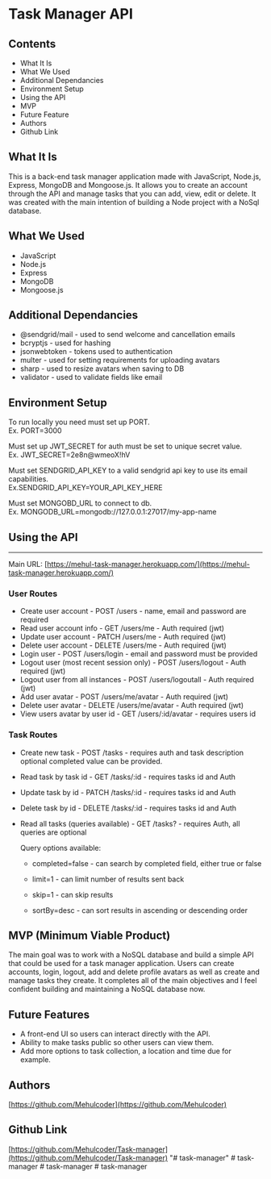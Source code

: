 # Task Manager API


## Contents


-   What It Is
-   What We Used
-   Additional Dependancies
-   Environment Setup
-   Using the API
-   MVP
-   Future Feature
-   Authors
-   Github Link

## What It Is

This is a back-end task manager application made with JavaScript, Node.js, Express, MongoDB and Mongoose.js. It allows you to create an account through the API and manage tasks that you can add, view, edit or delete. It was created with the main intention of building a Node project with a NoSql database.

## What We Used

-   JavaScript
-   Node.js
-   Express
-   MongoDB
-   Mongoose.js

## Additional Dependancies

-   @sendgrid/mail - used to send welcome and cancellation emails
-   bcryptjs - used for hashing
-   jsonwebtoken - tokens used to authentication
-   multer - used for setting requirements for uploading avatars
-   sharp - used to resize avatars when saving to DB
-   validator - used to validate fields like email

## Environment Setup

To run locally you need must set up PORT.  
Ex. PORT=3000  

Must set up JWT_SECRET for auth must be set to unique secret value.  
Ex. JWT_SECRET=2e8n@wmeoX!hV  

Must set SENDGRID_API_KEY to a valid sendgrid api key to use its email capabilities.  
Ex.SENDGRID_API_KEY=YOUR_API_KEY_HERE  

Must set MONGOBD_URL to connect to db.  
Ex. MONGODB_URL=mongodb://127.0.0.1:27017/my-app-name  

## Using the API

----------

Main URL:  [https://mehul-task-manager.herokuapp.com/](https://mehul-task-manager.herokuapp.com/)
### User Routes

-   Create user account - POST /users - name, email and password are required
-   Read user account info - GET /users/me - Auth required (jwt)
-   Update user account - PATCH /users/me - Auth required (jwt)
-   Delete user account - DELETE /users/me - Auth required (jwt)
-   Login user - POST /users/login - email and password must be provided
-   Logout user (most recent session only) - POST /users/logout - Auth required (jwt)
-   Logout user from all instances - POST /users/logoutall - Auth required (jwt)
-   Add user avatar - POST /users/me/avatar - Auth required (jwt)
-   Delete user avatar - DELETE /users/me/avatar - Auth required (jwt)
-   View users avatar by user id - GET /users/:id/avatar - requires users id

### Task Routes

-   Create new task - POST /tasks - requires auth and task description optional completed value can be provided.
-   Read task by task id - GET /tasks/:id - requires tasks id and Auth
-   Update task by id - PATCH /tasks/:id - requires tasks id and Auth
-   Delete task by id - DELETE /tasks/:id - requires tasks id and Auth
-   Read all tasks (queries available) - GET /tasks? - requires Auth, all queries are optional  
  
    Query options available:  
    -   completed=false - can search by completed field, either true or false  
        
    -   limit=1 - can limit number of results sent back  
        
    -   skip=1 - can skip results  
        
    -   sortBy=desc - can sort results in ascending or descending order  
        

## MVP (Minimum Viable Product)

The main goal was to work with a NoSQL database and build a simple API that could be used for a task manager application. Users can create accounts, login, logout, add and delete profile avatars as well as create and manage tasks they create. It completes all of the main objectives and I feel confident building and maintaining a NoSQL database now.

## Future Features

-   A front-end UI so users can interact directly with the API.
-   Ability to make tasks public so other users can view them.
-   Add more options to task collection, a location and time due for example.

## Authors

[https://github.com/Mehulcoder](https://github.com/Mehulcoder)

## Github Link

[https://github.com/Mehulcoder/Task-manager](https://github.com/Mehulcoder/Task-manager)
"# task-manager" 
#   t a s k - m a n a g e r  
 #   t a s k - m a n a g e r  
 # task-manager

